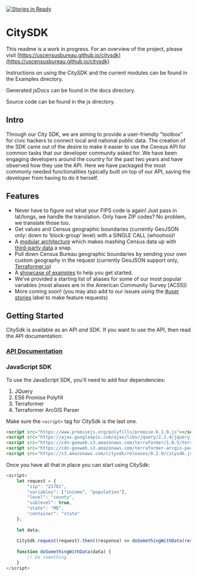 [![Stories in Ready](https://badge.waffle.io/uscensusbureau/citysdk.png?label=ready&title=Ready)](https://waffle.io/uscensusbureau/citysdk)
# CitySDK #

This readme is a work in progress. For an overview of the project, please visit [https://uscensusbureau.github.io/citysdk](https://uscensusbureau.github.io/citysdk)

Instructions on using the CitySDK and the current modules can be found in the Examples directory.

Generated jsDocs can be found in the docs directory.

Source code can be found in the js directory.

## Intro

Through our City SDK, we are aiming to provide a user-friendly "toolbox" for civic hackers to connect local and national
public data. The creation of the SDK came out of the desire to make it easier to use the Census API for common tasks
that our developer community asked for. We have been engaging developers around the country for the past two years and
have observed how they use the API. Here we have packaged the most commonly needed functionalities typically built on top of our API, saving the developer from having to do it herself. 

## Features
- Never have to figure out what your FIPS code is again! Just pass in lat/longs, we handle the translation. Only have ZIP codes? No problem, we translate those too. 
- Get values and Census geographic boundaries (currently GeoJSON only: down to ‘block-group’ level) with a SINGLE CALL (whoohoo)!
- A [modular architecture](http://uscensusbureau.github.io/citysdk/guides.html) which makes mashing Census data up with [third-party data](http://uscensusbureau.github.io/citysdk/gallery.html) a snap.
- Pull down Census Bureau geographic boundaries by sending your own custom geography in the request (currently GeoJSON support only, [Terraformer.io](http://terraformer.io/))
- A [showcase of examples](https://uscensusbureau.github.io/citysdk/examples/geoRequest/) to help you get started.
- We’ve provided a starting list of aliases for some of our most popular variables (most aliases are in the American Community Survey [ACS5]) 
- More coming soon! (you may also add to our issues using the [#user stories](https://github.com/uscensusbureau/citysdk/issues?q=is%3Aopen+is%3Aissue+label%3A%22user+stories%22) label to make feature requests)

## Getting Started

CitySdk is available as an API _and_ SDK. If you want to use the API, then read the API documentation:

### [API Documentation](src/api/README.md)

### JavaScript SDK

To use the JavaScript SDK, you'll need to add four dependencies:

1. JQuery
2. ES6 Promise Polyfill
3. Terraformer
4. Terraformer ArcGIS Parser

Make sure the `<script>` tag for CitySdk is the last one.

```html
<script src="https://www.promisejs.org/polyfills/promise-6.1.0.js"></script>
<script src="https://ajax.googleapis.com/ajax/libs/jquery/2.2.4/jquery.min.js"></script>
<script src="https://cdn-geoweb.s3.amazonaws.com/terraformer/1.0.5/terraformer.min.js"></script>
<script src="https://cdn-geoweb.s3.amazonaws.com/terraformer-arcgis-parser/1.0.4/terraformer-arcgis-parser.min.js"></script>
<script src="https://s3.amazonaws.com/citysdk/releases/0.2.0/citysdk.js"></script>
```

Once you have all that in place you can start using CitySdk:

```javascript
<script>
    let request = {
        "zip": "21701",
        "variables": ["income", "population"],
        "level": "county",
        "sublevel": true,
        "state": "MD",
        "container": "state"
    };
    
    let data;
    
    CitySdk.request(request).then((response) => doSomethingWithData(response));
    
    function doSomethingWithData(data) {
        // Do something
    }
</script>
```
